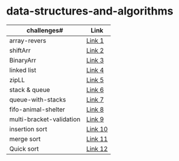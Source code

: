 # data-structures-and-algorithms

challenges#     |  Link
----------------|--------
 array-revers   | [Link 1](https://github.com/401-advanced-javascript-raghadanees/data-structures-and-algorithms/tree/array-reverse)
 shiftArr       | [Link 2](https://github.com/401-advanced-javascript-raghadanees/data-structures-and-algorithms/tree/array-shift)
 BinaryArr      | [Link 3](https://github.com/401-advanced-javascript-raghadanees/data-structures-and-algorithms/pull/3)
  linked list   | [Link 4](https://github.com/401-advanced-javascript-raghadanees/data-structures-and-algorithms/tree/master/challenges/linkedList)
zipLL           | [Link 5](https://github.com/401-advanced-javascript-raghadanees/data-structures-and-algorithms/tree/master/challenges/llZip)
stack & queue   | [Link 6](https://github.com/401-advanced-javascript-raghadanees/data-structures-and-algorithms/tree/master/challenges/stacksAndQueues)
queue-with-stacks| [Link 7](https://github.com/401-advanced-javascript-raghadanees/data-structures-and-algorithms/tree/queue-with-stacks)
fifo-animal-shelter | [Link 8](https://github.com/401-advanced-javascript-raghadanees/data-structures-and-algorithms/tree/fifo-animal-shelter)
multi-bracket-validation | [Link 9](https://github.com/401-advanced-javascript-raghadanees/data-structures-and-algorithms/tree/multi-bracket-validation)
insertion sort |  [Link 10](https://github.com/401-advanced-javascript-raghadanees/data-structures-and-algorithms/tree/insertion-sort)
merge sort | [Link 11](https://github.com/401-advanced-javascript-raghadanees/data-structures-and-algorithms/tree/merge-sort)
Quick sort | [Link 12](https://github.com/401-advanced-javascript-raghadanees/data-structures-and-algorithms/pull/21)





 
